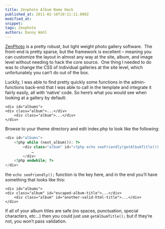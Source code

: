 ```yaml
---
title: Zenphoto Album Name Hack
published_at: 2011-02-16T10:11:11.000Z
modified_at: 
snippet: 
tags: Zenphoto
authors: Danny Wahl
---
```


[ZenPhoto](http://zenphoto.org/) is a pretty robust, but light weight photo
gallery software.  The front-end is pretty sparse, but the framework is
excellent – meaning you can customize the layout in almost any way at the site,
album, and image level without needing to hack the core source.  One thing I
needed to do was to change the CSS of individual galleries at the site level,
which unfortunately you can’t do out of the box.

Luckily, I was able to find pretty quickly some functions in the admin-functions
back-end that I was able to call in the template and integrate it fairly easily,
all with ‘native’ code. So here’s what you would see when looking at a gallery
by default:

```markup
<div id="albums">
<div class="album">...</div>
    <div class="album">...</div>
</div>
```

Browse to your theme directory and edit index.php to look like the following:

```php
<div id="albums">
    <?php while (next_album()): ?>
        <div class="album" id="<?php echo seoFriendly(getAlbumTitle()); ?>">
            …
        </div>
    <?php endwhile; ?>
</div>
```

the `echo seoFriendly();` function is the key here, and in the end you’ll have
something that looks like this:

```markup
<div id="albums">
<div class="album" id="escaped-album-title">...</div>
    <div class="album" id="another-valid-html-title">...</div>
</div>
```

If all of your album titles are safe (no spaces, punctuation, special
characters, etc…) then you could just use `getAlbumTitle();` but if they’re not,
you won’t pass validation.
